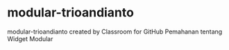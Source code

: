 # modular-trioandianto
modular-trioandianto created by Classroom for GitHub
Pemahanan tentang Widget Modular
